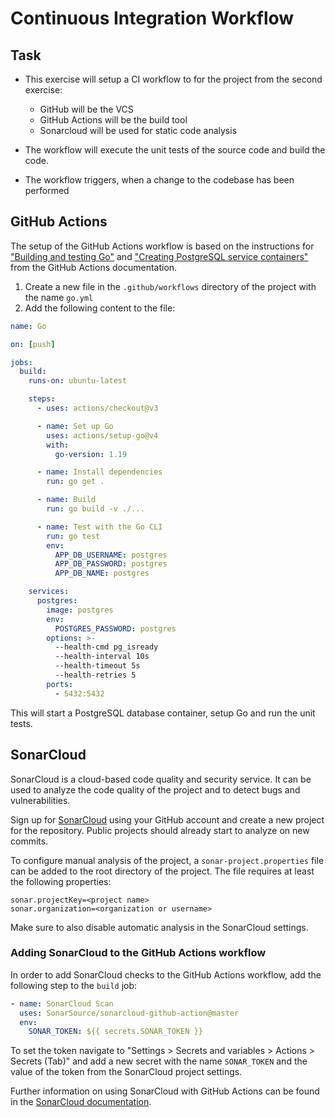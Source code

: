 # Continuous Integration Workflow

## Task

- This exercise will setup a CI workflow to for the project from the second exercise:

  - GitHub will be the VCS
  - GitHub Actions will be the build tool
  - Sonarcloud will be used for static code analysis

- The workflow will execute the unit tests of the source code and build the code.
- The workflow triggers, when a change to the codebase has been performed

## GitHub Actions

The setup of the GitHub Actions workflow is based on the instructions for ["Building and testing Go"](https://docs.github.com/en/actions/automating-builds-and-tests/building-and-testing-go) and ["Creating PostgreSQL service containers"](https://docs.github.com/en/actions/using-containerized-services/creating-postgresql-service-containers) from the GitHub Actions documentation.

1. Create a new file in the `.github/workflows` directory of the project with the name `go.yml`
2. Add the following content to the file:

```yaml
name: Go

on: [push]

jobs:
  build:
    runs-on: ubuntu-latest

    steps:
      - uses: actions/checkout@v3

      - name: Set up Go
        uses: actions/setup-go@v4
        with:
          go-version: 1.19

      - name: Install dependencies
        run: go get .

      - name: Build
        run: go build -v ./...

      - name: Test with the Go CLI
        run: go test
        env:
          APP_DB_USERNAME: postgres
          APP_DB_PASSWORD: postgres
          APP_DB_NAME: postgres

    services:
      postgres:
        image: postgres
        env:
          POSTGRES_PASSWORD: postgres
        options: >-
          --health-cmd pg_isready
          --health-interval 10s
          --health-timeout 5s
          --health-retries 5
        ports:
          - 5432:5432
```

This will start a PostgreSQL database container, setup Go and run the unit tests.

## SonarCloud

SonarCloud is a cloud-based code quality and security service. It can be used to analyze the code quality of the project and to detect bugs and vulnerabilities.

Sign up for [SonarCloud](https://sonarcloud.io/) using your GitHub account and create a new project for the repository.
Public projects should already start to analyze on new commits.

To configure manual analysis of the project, a `sonar-project.properties` file can be added to the root directory of the project. The file requires at least the following properties:

```properties
sonar.projectKey=<project name>
sonar.organization=<organization or username>
```

Make sure to also disable automatic analysis in the SonarCloud settings.

### Adding SonarCloud to the GitHub Actions workflow

In order to add SonarCloud checks to the GitHub Actions workflow, add the following step to the `build` job:

```yaml
- name: SonarCloud Scan
  uses: SonarSource/sonarcloud-github-action@master
  env:
    SONAR_TOKEN: ${{ secrets.SONAR_TOKEN }}
```

To set the token navigate to "Settings > Secrets and variables > Actions > Secrets (Tab)" and add a new secret with the name `SONAR_TOKEN` and the value of the token from the SonarCloud project settings.

Further information on using SonarCloud with GitHub Actions can be found in the [SonarCloud documentation](https://docs.sonarcloud.io/getting-started/github/).
